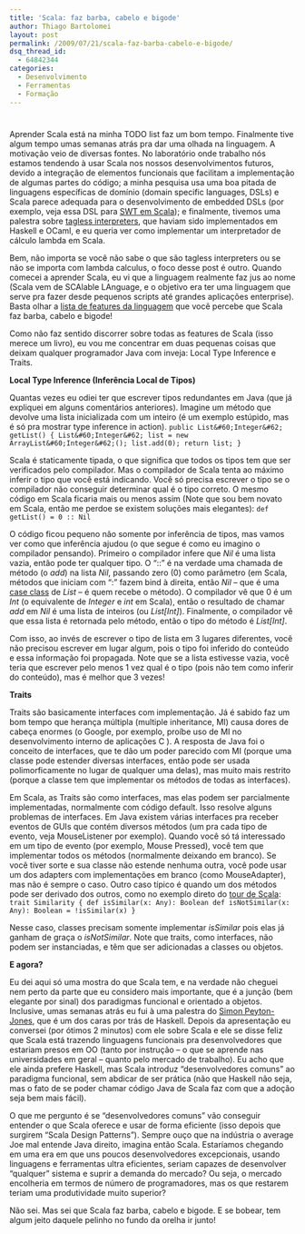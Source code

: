 ```yaml
---
title: 'Scala: faz barba, cabelo e bigode'
author: Thiago Bartolomei
layout: post
permalink: /2009/07/21/scala-faz-barba-cabelo-e-bigode/
dsq_thread_id:
  - 64842344
categories:
  - Desenvolvimento
  - Ferramentas
  - Formação
---
```

# 

Aprender Scala está na minha TODO list faz um bom tempo. Finalmente tive algum tempo umas semanas atrás pra dar uma olhada na linguagem. A motivação veio de diversas fontes. No laboratório onde trabalho nós estamos tendendo à usar Scala nos nossos desenvolvimentos futuros, devido a integração de elementos funcionais que facilitam a implementação de algumas partes do código; a minha pesquisa usa uma boa pitada de linguagens específicas de domínio (domain specific languages, DSLs) e Scala parece adequada para o desenvolvimento de embedded DSLs (por exemplo, veja essa DSL para [SWT em Scala][1]); e finalmente, tivemos uma palestra sobre [tagless interpreters][2], que haviam sido implementados em Haskell e OCaml, e eu queria ver como implementar um interpretador de cálculo lambda em Scala.

 [1]: http://johlrogge.wordpress.com/2009/01/06/making-swt-shine-with-scala/
 [2]: http://lambda-the-ultimate.org/node/2438

Bem, não importa se você não sabe o que são tagless interpreters ou se não se importa com lambda calculus, o foco desse post é outro. Quando comecei a aprender Scala, eu vi que a linguagem realmente faz jus ao nome (Scala vem de SCAlable LAnguage, e o objetivo era ter uma linguagem que serve pra fazer desde pequenos scripts até grandes aplicações enterprise). Basta olhar a [lista de features da linguagem][3] que você percebe que Scala faz barba, cabelo e bigode!

 [3]: http://www.scala-lang.org/node/104

Como não faz sentido discorrer sobre todas as features de Scala (isso merece um livro), eu vou me concentrar em duas pequenas coisas que deixam qualquer programador Java com inveja: Local Type Inference e Traits.

**Local Type Inference (Inferência Local de Tipos)**

Quantas vezes eu odiei ter que escrever tipos redundantes em Java (que já expliquei em alguns comentários anteriores). Imagine um método que devolve uma lista inicializada com um inteiro (é um exemplo estúpido, mas é só pra mostrar type inference in action). `
public List&#60;Integer&#62; getList() {
   List&#60;Integer&#62; list = new ArrayList&#60;Integer&#62;();
   list.add(0);
   return list;
}
`

Scala é staticamente tipada, o que significa que todos os tipos tem que ser verificados pelo compilador. Mas o compilador de Scala tenta ao máximo inferir o tipo que você está indicando. Você só precisa escrever o tipo se o compilador não conseguir determinar qual é o tipo correto. O mesmo código em Scala ficaria mais ou menos assim (Note que sou bem novato em Scala, então me perdoe se existem soluções mais elegantes): `
   def getList() = 0 :: Nil
`

O código ficou pequeno não somente por inferência de tipos, mas vamos ver como que inferência ajudou (o que segue é como eu imagino o compilador pensando). Primeiro o compilador infere que *Nil* é uma lista vazia, então pode ter qualquer tipo. O “::” é na verdade uma chamada de método (o *add*) na lista *Nil*, passando zero (0) como parâmetro (em Scala, métodos que iniciam com “:” fazem bind à direita, então *Nil* – que é uma [case class][4] de *List* – é quem recebe o método). O compilador vê que 0 é um *Int* (o equivalente de *Integer* e *int* em Scala), então o resultado de chamar *add* em *Nil* é uma lista de inteiros (ou *List[Int]*). Finalmente, o compilador vê que essa lista é retornada pelo método, então o tipo do método é *List[Int]*.

 [4]: http://www.scala-lang.org/node/107

Com isso, ao invés de escrever o tipo de lista em 3 lugares diferentes, você não precisou escrever em lugar algum, pois o tipo foi inferido do conteúdo e essa informação foi propagada. Note que se a lista estivesse vazia, você teria que escrever pelo menos 1 vez qual é o tipo (pois não tem como inferir do conteúdo), mas é melhor que 3 vezes!

**Traits**

Traits são basicamente interfaces com implementação. Já é sabido faz um bom tempo que herança múltipla (multiple inheritance, MI) causa dores de cabeça enormes (o Google, por exemplo, proíbe uso de MI no desenvolvimento interno de aplicações C ). A resposta de Java foi o conceito de interfaces, que te dão um poder parecido com MI (porque uma classe pode estender diversas interfaces, então pode ser usada polimorficamente no lugar de qualquer uma delas), mas muito mais restrito (porque a classe tem que implementar os métodos de todas as interfaces).

Em Scala, as Traits são como interfaces, mas elas podem ser parcialmente implementadas, normalmente com código default. Isso resolve alguns problemas de interfaces. Em Java existem várias interfaces pra receber eventos de GUIs que contém diversos métodos (um pra cada tipo de evento, veja MouseListener por exemplo). Quando você só tá interessado em um tipo de evento (por exemplo, Mouse Pressed), você tem que implementar todos os métodos (normalmente deixando em branco). Se você tiver sorte e sua classe não estende nenhuma outra, você pode usar um dos adapters com implementações em branco (como MouseAdapter), mas não é sempre o caso. Outro caso típico é quando um dos métodos pode ser derivado dos outros, como no exemplo direto do [tour de Scala][5]: `
trait Similarity {
  def isSimilar(x: Any): Boolean
  def isNotSimilar(x: Any): Boolean = !isSimilar(x)
}
`

 [5]: http://www.scala-lang.org/node/126

Nesse caso, classes precisam somente implementar *isSimilar* pois elas já ganham de graça o *isNotSimilar*. Note que traits, como interfaces, não podem ser instanciadas, e têm que ser adicionadas a classes ou objetos.

**E agora?**

Eu dei aqui só uma mostra do que Scala tem, e na verdade não cheguei nem perto da parte que eu considero mais importante, que é a junção (bem elegante por sinal) dos paradigmas funcional e orientado a objetos. Inclusive, umas semanas atrás eu fui à uma palestra do [Simon Peyton-Jones][6], que é um dos caras por trás de Haskell. Depois da apresentação eu conversei (por ótimos 2 minutos) com ele sobre Scala e ele se disse feliz que Scala está trazendo linguagens funcionais pra desenvolvedores que estariam presos em OO (tanto por instrução – o que se aprende nas universidades em geral – quanto pelo mercado de trabalho). Eu acho que ele ainda prefere Haskell, mas Scala introduz “desenvolvedores comuns” ao paradigma funcional, sem abdicar de ser prática (não que Haskell não seja, mas o fato de se poder chamar código Java de Scala faz com que a adoção seja bem mais fácil).

 [6]: http://research.microsoft.com/en-us/people/simonpj/

O que me pergunto é se “desenvolvedores comuns” vão conseguir entender o que Scala oferece e usar de forma eficiente (isso depois que surgirem “Scala Design Patterns”). Sempre ouço que na indústria o average Joe mal entende Java direito, imagina então Scala. Estaríamos chegando em uma era em que uns poucos desenvolvedores excepcionais, usando linguagens e ferramentas ultra eficientes, seriam capazes de desenvolver “qualquer” sistema e suprir a demanda do mercado? Ou seja, o mercado encolheria em termos de número de programadores, mas os que restarem teriam uma produtividade muito superior?

Não sei. Mas sei que Scala faz barba, cabelo e bigode. E se bobear, tem algum jeito daquele pelinho no fundo da orelha ir junto!